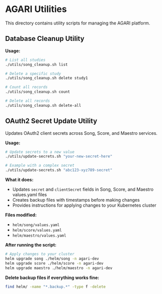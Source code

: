 # AGARI Utilities

This directory contains utility scripts for managing the AGARI platform.

## Database Cleanup Utility

**Usage:**
```bash
# List all studies
./utils/song_cleanup.sh list

# Delete a specific study
./utils/song_cleanup.sh delete study1

# Count all records
./utils/song_cleanup.sh count

# Delete all records
./utils/song_cleanup.sh delete-all
```

## OAuth2 Secret Update Utility

Updates OAuth2 client secrets across Song, Score, and Maestro services.

**Usage:**
```bash
# Update secrets to a new value
./utils/update-secrets.sh "your-new-secret-here"

# Example with a complex secret
./utils/update-secrets.sh "abc123-xyz789-secret"
```

**What it does:**
- Updates `secret` and `clientSecret` fields in Song, Score, and Maestro values.yaml files
- Creates backup files with timestamps before making changes
- Provides instructions for applying changes to your Kubernetes cluster

**Files modified:**
- `helm/song/values.yaml`
- `helm/score/values.yaml` 
- `helm/maestro/values.yaml`

**After running the script:**
```bash
# Apply changes to your cluster
helm upgrade song ./helm/song -n agari-dev
helm upgrade score ./helm/score -n agari-dev
helm upgrade maestro ./helm/maestro -n agari-dev
```

**Delete backup files if everything works fine:**
```bash
find helm/ -name "*.backup.*" -type f -delete
```
